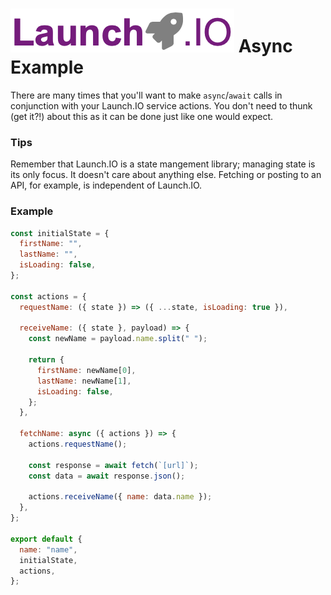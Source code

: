 # ![Launch.IO Logo](../../logo/logo-small.png) Async Example

There are many times that you'll want to make `async`/`await` calls in conjunction with your Launch.IO service actions. You don't need to thunk (get it?!) about this as it can be done just like one would expect.

### Tips

Remember that Launch.IO is a state mangement library; managing state is its only focus. It doesn't care about anything else. Fetching or posting to an API, for example, is independent of Launch.IO.

### Example

```javascript
const initialState = {
  firstName: "",
  lastName: "",
  isLoading: false,
};

const actions = {
  requestName: ({ state }) => ({ ...state, isLoading: true }),

  receiveName: ({ state }, payload) => {
    const newName = payload.name.split(" ");

    return {
      firstName: newName[0],
      lastName: newName[1],
      isLoading: false,
    };
  },

  fetchName: async ({ actions }) => {
    actions.requestName();

    const response = await fetch(`[url]`);
    const data = await response.json();

    actions.receiveName({ name: data.name });
  },
};

export default {
  name: "name",
  initialState,
  actions,
};
```
